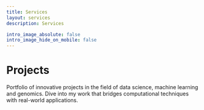 ```yaml
---
title: Services
layout: services
description: Services

intro_image_absolute: false
intro_image_hide_on_mobile: false
---
```


# Projects

Portfolio of innovative projects in the field of data science, machine learning and genomics. Dive into my work that bridges computational techniques with real-world applications.
